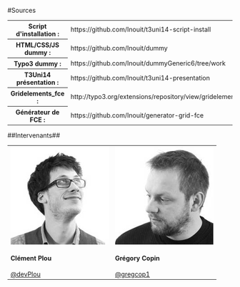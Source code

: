 <!-- .slide: data-breadcrumb="À vous de jouer" -->

#Sources


<table class=" marginBottom">
  <tr>
    <th>Script d'installation :</th>
    <td>https://github.com/Inouit/t3uni14-script-install</td>
  </tr>
  <tr>
    <th>HTML/CSS/JS dummy :</th>
    <td>https://github.com/Inouit/dummy</td>
  </tr>
  <tr>
    <th>Typo3 dummy :</th>
    <td>https://github.com/Inouit/dummyGeneric6/tree/work</td>
  </tr>
  <tr>
    <th>T3Uni14 présentation :</th>
    <td>https://github.com/Inouit/t3uni14-presentation</td>
  </tr>
  <tr>
    <th>Gridelements_fce :</th>
    <td>http://typo3.org/extensions/repository/view/gridelements_fce</td>
  </tr>
  <tr>
    <th>Générateur de FCE :</th>
    <td>https://github.com/Inouit/generator-grid-fce</td>
  </tr>
</table>

##Intervenants##

<table class="intervenants reveal">
  <tr>
    <td>
      <img src="img/953deb3e9d.jpg" class="photo" alt=""/>
      <h4>Clément Plou</h4>
      <a href="http://twitter.com/devPlou" target="_blank">@devPlou</a>
    </td>
    <td>
      <img src="img/d871d85a8c.jpg" class="photo" alt=""/>
      <h4>Grégory Copin</h4>
      <a href="http://twitter.com/gregcop1" target="_blank">@gregcop1</a>
    </td>
  </tr>
</table>